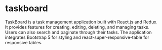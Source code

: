 # taskboard
TaskBoard is a task management application built with React.js and Redux. It provides features for creating, editing, deleting, and managing tasks. Users can also search and paginate through their tasks. The application integrates Bootstrap 5 for styling and react-super-responsive-table for responsive tables.
